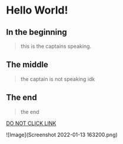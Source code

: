 # Hello World!
## In the beginning
>this is the captains speaking.
## The middle
>the captain is not speaking idk
## The end
>the end

[DO NOT CLICK LINK](https://www.youtube.com/watch?v=dQw4w9WgXcQ)

![Image](Screenshot 2022-01-13 163200.png)